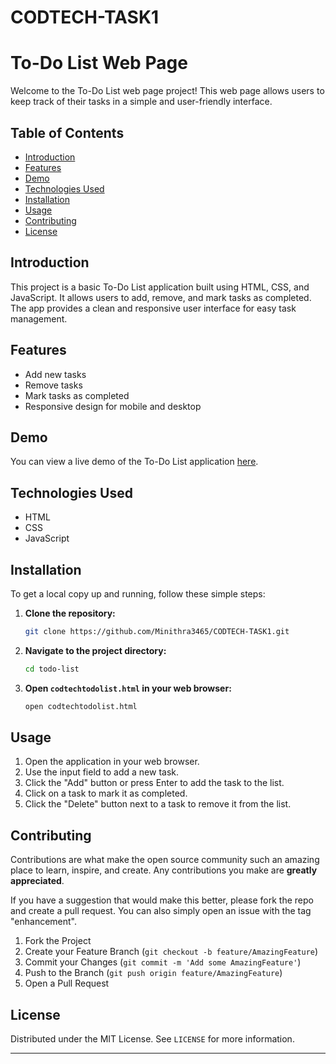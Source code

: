# CODTECH-TASK1

# To-Do List Web Page

Welcome to the To-Do List web page project! This web page allows users to keep track of their tasks in a simple and user-friendly interface.

## Table of Contents

- [Introduction](#introduction)
- [Features](#features)
- [Demo](#demo)
- [Technologies Used](#technologies-used)
- [Installation](#installation)
- [Usage](#usage)
- [Contributing](#contributing)
- [License](#license)

## Introduction

This project is a basic To-Do List application built using HTML, CSS, and JavaScript. It allows users to add, remove, and mark tasks as completed. The app provides a clean and responsive user interface for easy task management.

## Features

- Add new tasks
- Remove tasks
- Mark tasks as completed
- Responsive design for mobile and desktop

## Demo

You can view a live demo of the To-Do List application [here](#Task1). 

## Technologies Used

- HTML
- CSS
- JavaScript

## Installation

To get a local copy up and running, follow these simple steps:

1. **Clone the repository:**

   ```sh
   git clone https://github.com/Minithra3465/CODTECH-TASK1.git
   ```

2. **Navigate to the project directory:**

   ```sh
   cd todo-list
   ```

3. **Open `codtechtodolist.html` in your web browser:**

   ```sh
   open codtechtodolist.html
   ```

## Usage

1. Open the application in your web browser.
2. Use the input field to add a new task.
3. Click the "Add" button or press Enter to add the task to the list.
4. Click on a task to mark it as completed.
5. Click the "Delete" button next to a task to remove it from the list.

## Contributing

Contributions are what make the open source community such an amazing place to learn, inspire, and create. Any contributions you make are **greatly appreciated**.

If you have a suggestion that would make this better, please fork the repo and create a pull request. You can also simply open an issue with the tag "enhancement".

1. Fork the Project
2. Create your Feature Branch (`git checkout -b feature/AmazingFeature`)
3. Commit your Changes (`git commit -m 'Add some AmazingFeature'`)
4. Push to the Branch (`git push origin feature/AmazingFeature`)
5. Open a Pull Request

## License

Distributed under the MIT License. See `LICENSE` for more information.

---
